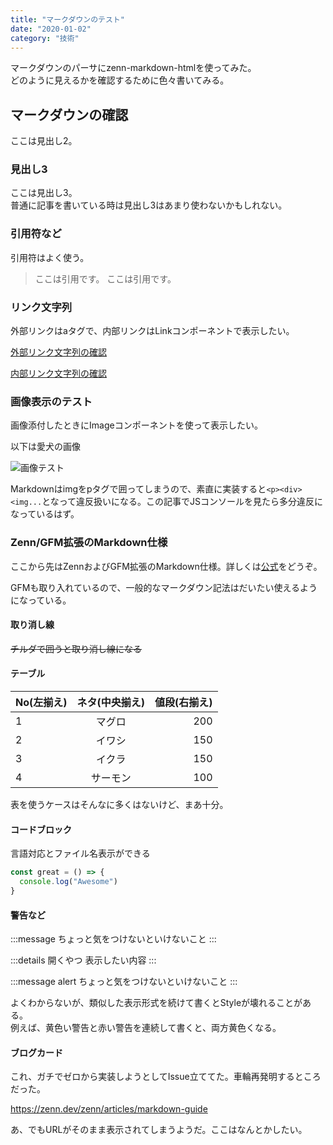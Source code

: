 ```yaml
---
title: "マークダウンのテスト"
date: "2020-01-02"
category: "技術"
---
```


マークダウンのパーサにzenn-markdown-htmlを使ってみた。  
どのように見えるかを確認するために色々書いてみる。

## マークダウンの確認
ここは見出し2。

### 見出し3
ここは見出し3。  
普通に記事を書いている時は見出し3はあまり使わないかもしれない。


### 引用符など
引用符はよく使う。

>ここは引用です。
>ここは引用です。


### リンク文字列
外部リンクはaタグで、内部リンクはLinkコンポーネントで表示したい。

[外部リンク文字列の確認](https://www.google.co.jp/)

[内部リンク文字列の確認](/posts/shikkaku)

### 画像表示のテスト
画像添付したときにImageコンポーネントを使って表示したい。

以下は愛犬の画像

![画像テスト](/images/kurumi.jpeg)

Markdownはimgをpタグで囲ってしまうので、素直に実装すると`<p><div><img...`となって違反扱いになる。この記事でJSコンソールを見たら多分違反になっているはず。


### Zenn/GFM拡張のMarkdown仕様
ここから先はZennおよびGFM拡張のMarkdown仕様。詳しくは[公式](https://zenn.dev/zenn/articles/markdown-guide)をどうぞ。

GFMも取り入れているので、一般的なマークダウン記法はだいたい使えるようになっている。

#### 取り消し線

~~チルダで囲うと取り消し線になる~~

#### テーブル

|No(左揃え)|ネタ(中央揃え)|値段(右揃え)|
|:--|:--:|--:|
|1|マグロ|200|
|2|イワシ|150|
|3|イクラ|150|
|4|サーモン|100|

表を使うケースはそんなに多くはないけど、まあ十分。

#### コードブロック
言語対応とファイル名表示ができる

```js:hoge.js
const great = () => {
  console.log("Awesome")
}
```
#### 警告など

:::message
ちょっと気をつけないといけないこと
:::

:::details 開くやつ
表示したい内容
:::

:::message alert
ちょっと気をつけないといけないこと
:::

よくわからないが、類似した表示形式を続けて書くとStyleが壊れることがある。  
例えば、黄色い警告と赤い警告を連続して書くと、両方黄色くなる。

#### ブログカード
これ、ガチでゼロから実装しようとしてIssue立ててた。車輪再発明するところだった。

https://zenn.dev/zenn/articles/markdown-guide


あ、でもURLがそのまま表示されてしまうようだ。ここはなんとかしたい。

